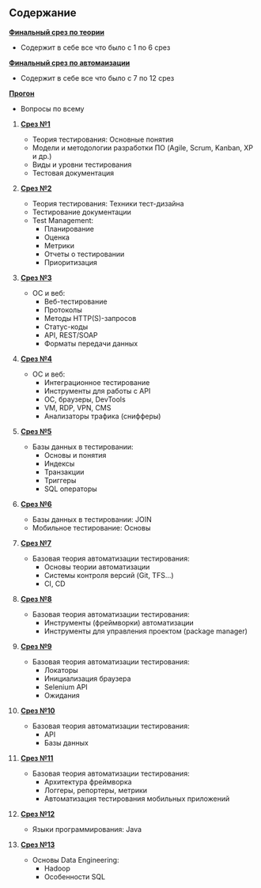## Содержание  

   **[Финальный срез по теории](!Theory.md)** 
   - Содержит в себе все что было с 1 по 6 срез
     
   **[Финальный срез по автомаизации](!Theory2.md)**
   - Содержит в себе все что было с 7 по 12 срез

   **[Прогон](!Progon.md)**
   - Вопросы по всему

1. **[Срез №1](001.md)**  
   - Теория тестирования: Основные понятия  
   - Модели и методологии разработки ПО (Agile, Scrum, Kanban, XP и др.)  
   - Виды и уровни тестирования  
   - Тестовая документация  

2. **[Срез №2](002.md)**  
   - Теория тестирования: Техники тест-дизайна  
   - Тестирование документации  
   - Test Management:  
     - Планирование  
     - Оценка  
     - Метрики  
     - Отчеты о тестировании  
     - Приоритизация  

3. **[Срез №3](003.md)**  
   - ОС и веб:  
     - Веб-тестирование  
     - Протоколы  
     - Методы HTTP(S)-запросов  
     - Статус-коды  
     - API, REST/SOAP  
     - Форматы передачи данных  

4. **[Срез №4](004.md)**  
   - ОС и веб:  
     - Интеграционное тестирование  
     - Инструменты для работы с API  
     - ОС, браузеры, DevTools  
     - VM, RDP, VPN, CMS  
     - Анализаторы трафика (снифферы)  

5. **[Срез №5](005.md)**  
   - Базы данных в тестировании:  
     - Основы и понятия  
     - Индексы  
     - Транзакции  
     - Триггеры  
     - SQL операторы  

6. **[Срез №6](006.md)**  
   - Базы данных в тестировании: JOIN  
   - Мобильное тестирование: Основы  

7. **[Срез №7](007.md)**  
   - Базовая теория автоматизации тестирования:  
     - Основы теории автоматизации  
     - Системы контроля версий (Git, TFS...)  
     - CI, CD  

8. **[Срез №8](008.md)**  
   - Базовая теория автоматизации тестирования:  
     - Инструменты (фреймворки) автоматизации  
     - Инструменты для управления проектом (package manager)  

9. **[Срез №9](009.md)**  
   - Базовая теория автоматизации тестирования:  
     - Локаторы  
     - Инициализация браузера  
     - Selenium API  
     - Ожидания  

10. **[Срез №10](010.md)**  
    - Базовая теория автоматизации тестирования:  
      - API  
      - Базы данных  

11. **[Срез №11](011.md)**  
    - Базовая теория автоматизации тестирования:  
      - Архитектура фреймворка  
      - Логгеры, репортеры, метрики  
      - Автоматизация тестирования мобильных приложений  

12. **[Срез №12](012.md)**  
    - Языки программирования: Java  

13. **[Срез №13](013.md)**  
    - Основы Data Engineering:  
      - Hadoop  
      - Особенности SQL    
